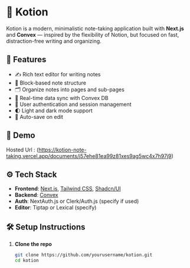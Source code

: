 # 📝 Kotion

Kotion is a modern, minimalistic note-taking application built with **Next.js** and **Convex** — inspired by the flexibility of Notion, but focused on fast, distraction-free writing and organizing.

## 🚀 Features

- ✍️ Rich text editor for writing notes
- 🧩 Block-based note structure
- 🗂️ Organize notes into pages and sub-pages
- 🔁 Real-time data sync with Convex DB
- 👤 User authentication and session management
- 🌓 Light and dark mode support
- 💾 Auto-save on edit

## 📸 Demo
Hosted Url : (https://kotion-note-taking.vercel.app/documents/j57ehe81ea99z81xes9ag5wc4x7h97j9)

## ⚙️ Tech Stack

- **Frontend**: [Next.js](https://nextjs.org/), [Tailwind CSS](https://tailwindcss.com/), [Shadcn/UI](https://ui.shadcn.com/)
- **Backend**: [Convex](https://convex.dev/)
- **Auth**: NextAuth.js or Clerk/Auth.js (specify if used)
- **Editor**: Tiptap or Lexical (specify)

## 🛠️ Setup Instructions

1. **Clone the repo**
   ```bash
   git clone https://github.com/yourusername/kotion.git
   cd kotion
